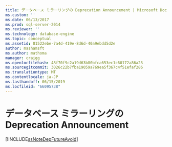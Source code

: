 ```yaml
---
title: データベース ミラーリングの Deprecation Announcement | Microsoft Docs
ms.custom: ''
ms.date: 06/13/2017
ms.prod: sql-server-2014
ms.reviewer: ''
ms.technology: database-engine
ms.topic: conceptual
ms.assetid: 81522ebe-7a4d-419e-8d6d-40a9ebdd5d2e
author: mashamsft
ms.author: mathoma
manager: craigg
ms.openlocfilehash: 48f70f9c2a19d63b80bfca653ec1c60172a86a23
ms.sourcegitcommit: 3026c22b7fba19059a769ea5f367c4f51efaf286
ms.translationtype: MT
ms.contentlocale: ja-JP
ms.lasthandoff: 06/15/2019
ms.locfileid: "66095738"
---
```

# <a name="database-mirroring-deprecation-announcement"></a>データベース ミラーリングの Deprecation Announcement
  [!INCLUDE[ssNoteDepFutureAvoid](../../includes/ssnotedepfutureavoid-md.md)]  
  
  
